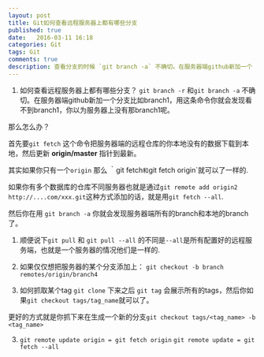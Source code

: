 ```yaml
---
layout: post
title: Git如何查看远程服务器上都有哪些分支
published: true
date:   2016-03-11 16:18
categories: Git
tags: Git
comments: true
description: 查看分支的时候 `git branch -a` 不确切。在服务器端github新加一个
---
```


1. 如何查看远程服务器上都有哪些分支？
`git branch -r` 和`git branch -a` 不确切。在服务器端github新加一个分支比如branch1，用这条命令你就会发现看不到branch1，你以为服务器上没有那branch1呢。

那么怎么办？

首先要```git fetch``` 这个命令把服务器端的远程仓库的你本地没有的数据下载到本地，然后更新 **origin/master** 指针到最新。

其实如果你只有一个`origin` 那么 ｀git fetch`和`git fetch origin`就可以了一样的.

如果你有多个数据库的仓库不同服务器也就是通过```git remote add origin2 http://....com/xxx.git```这种方式添加的话，就是用``git fetch --all``.

然后你在用 `git branch -a` 你就会发现服务器端所有的branch和本地的branch了。

1. 顺便说下```git pull``` 和 ```git pull --all``` 的不同是`--all`是所有配置好的远程服务端，也就是一个服务器的情况他们是一样的.

2. 如果仅仅想把服务器的某个分支添加上：
`git checkout -b branch remotes/origin/branch4`

3. 如何抓取某个tag 
`git clone` 下来之后 `git tag` 会展示所有的tags，然后你如果`git checkout tags/tag_name`就可以了。

更好的方式就是你抓下来在生成一个新的分支`git checkout tags/<tag_name> -b <tag_name>`

3. ```git remote update origin = git fetch origin```
   ```git remote update = git fetch --all```
   
 


   
